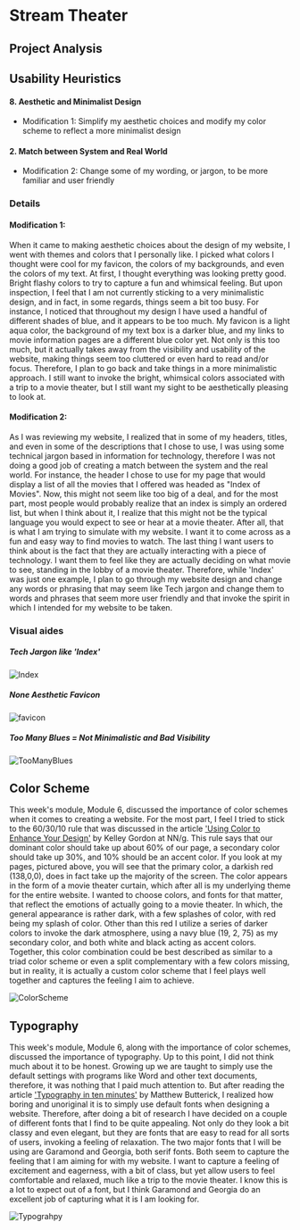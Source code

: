 # Stream Theater

Project Analysis
-----------

## Usability Heuristics

#### 8. Aesthetic and Minimalist Design
  - Modification 1: Simplify my aesthetic choices and modify my color scheme to reflect a more minimalist design
     
  
#### 2. Match between System and Real World
  - Modification 2: Change some of my wording, or jargon, to be more familiar and user friendly

### Details

#### Modification 1:

  When it came to making aesthetic choices about the design of my website, I went with themes and colors that I personally like. I picked what colors I thought were cool for my favicon, the colors of my backgrounds, and even the colors of my text. At first, I thought everything was looking pretty good. Bright flashy colors to try to capture a fun and whimsical feeling. But upon inspection, I feel that I am not currently sticking to a very minimalistic design, and in fact, in some regards, things seem a bit too busy. For instance, I noticed that throughout my design I have used a handful of different shades of blue, and it appears to be too much. My favicon is a light aqua color, the background of my text box is a darker blue, and my links to movie information pages are a different blue color yet. Not only is this too much, but it actually takes away from the visibility and usability of the website, making things seem too cluttered or even hard to read and/or focus. Therefore, I plan to go back and take things in a more minimalistic approach. I still want to invoke the bright, whimsical colors associated with a trip to a movie theater, but I still want my sight to be aesthetically pleasing to look at.


#### Modification 2:

  As I was reviewing my website, I realized that in some of my headers, titles, and even in some of the descriptions that I chose to use, I was using some technical jargon based in information for technology, therefore I was not doing a good job of creating a match between the system and the real world. For instance, the header I chose to use for my page that would display a list of all the movies that I offered was headed as "Index of Movies". Now, this might not seem like too big of a deal, and for the most part, most people would probably realize that an index is simply an ordered list, but when I think about it, I realize that this might not be the typical language you would expect to see or hear at a movie theater. After all, that is what I am trying to simulate with my website. I want it to come across as a fun and easy way to find movies to watch. The last thing I want users to think about is the fact that they are actually interacting with a piece of technology. I want them to feel like they are actually deciding on what movie to see, standing in the lobby of a movie theater. Therefore, while 'Index' was just one example, I plan to go through my website design and change any words or phrasing that may seem like Tech jargon and change them to words and phrases that seem more user friendly and that invoke the spirit in which I intended for my website to be taken.


### Visual aides

##### Tech Jargon like 'Index'
![Index](https://user-images.githubusercontent.com/96221850/220836130-2cbd65e1-6c4f-4fc7-b71d-dc0705ec637a.png)

##### None Aesthetic Favicon
![favicon](https://user-images.githubusercontent.com/96221850/220836146-8b38c9fb-1618-4db8-b4ad-fa2b51efc43a.png)

##### Too Many Blues = Not Minimalistic and Bad Visibility
![TooManyBlues](https://user-images.githubusercontent.com/96221850/220836164-5622c72e-3dab-4f9c-b20b-4b319eaee6a8.png)


## Color Scheme

  This week's module, Module 6, discussed the importance of color schemes when it comes to creating a website. For the most part, I feel I tried to stick to the 60/30/10 rule that was discussed in the article ['Using Color to Enhance Your Design'](https://www.nngroup.com/articles/color-enhance-design/) by Kelley Gordon at NN/g. This rule says that our dominant color should take up about 60% of our page, a secondary color should take up 30%, and 10% should be an accent color. If you look at my pages, pictured above, you will see that the primary color, a darkish red (138,0,0), does in fact take up the majority of the screen. The color appears in the form of a movie theater curtain, which after all is my underlying theme for the entire website. I wanted to choose colors, and fonts for that matter, that reflect the emotions of actually going to a movie theater. In which, the general appearance is rather dark, with a few splashes of color, with red being my splash of color. Other than this red I utilize a series of darker colors to invoke the dark atmosphere, using a navy blue (19, 2, 75) as my secondary color, and both white and black acting as accent colors. Together, this color combination could be best described as similar to a triad color scheme or even a split complementary with a few colors missing, but in reality, it is actually a custom color scheme that I feel plays well together and captures the feeling I aim to achieve.
  
![ColorScheme](https://user-images.githubusercontent.com/96221850/222372114-102bc66b-4f42-4ddc-ba16-6b902d944783.png)

## Typography

 This week's module, Module 6, along with the importance of color schemes, discussed the importance of typography. Up to this point, I did not think much about it to be honest. Growing up we are taught to simply use the default settings with programs like Word and other text documents, therefore, it was nothing that I paid much attention to. But after reading the article ['Typography in ten minutes'](https://practicaltypography.com/typography-in-ten-minutes.html) by Matthew Butterick, I realized how boring and unoriginal it is to simply use default fonts when designing a website. Therefore, after doing a bit of research I have decided on a couple of different fonts that I find to be quite appealing. Not only do they look a bit classy and even elegant, but they are fonts that are easy to read for all sorts of users, invoking a feeling of relaxation. The two major fonts that I will be using are Garamond and Georgia, both serif fonts. Both seem to capture the feeling that I am aiming for with my website. I want to capture a feeling of excitement and eagerness, with a bit of class, but yet allow users to feel comfortable and relaxed, much like a trip to the movie theater. I know this is a lot to expect out of a font, but I think Garamond and Georgia do an excellent job of capturing what it is I am looking for.
 
 ![Typograhpy](https://user-images.githubusercontent.com/96221850/222376766-7eaae68c-212c-4543-8534-011e9d826b77.png)

 
